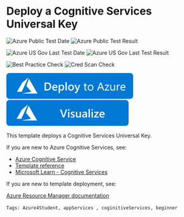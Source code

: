 # Deploy a Cognitive Services Universal Key

![Azure Public Test Date](https://azurequickstartsservice.blob.core.windows.net/badges/101-cognitive-services-universalkey/PublicLastTestDate.svg)
![Azure Public Test Result](https://azurequickstartsservice.blob.core.windows.net/badges/101-cognitive-services-universalkey/PublicDeployment.svg)

![Azure US Gov Last Test Date](https://azurequickstartsservice.blob.core.windows.net/badges/101-cognitive-services-universalkey/FairfaxLastTestDate.svg)
![Azure US Gov Last Test Result](https://azurequickstartsservice.blob.core.windows.net/badges/101-cognitive-services-universalkey/FairfaxDeployment.svg)

![Best Practice Check](https://azurequickstartsservice.blob.core.windows.net/badges/101-cognitive-services-universalkey/BestPracticeResult.svg)
![Cred Scan Check](https://azurequickstartsservice.blob.core.windows.net/badges/101-cognitive-services-universalkey/CredScanResult.svg)

[![Deploy To Azure](https://raw.githubusercontent.com/Azure/azure-quickstart-templates/master/1-CONTRIBUTION-GUIDE/images/deploytoazure.svg?sanitize=true)]("https://portal.azure.com/#create/Microsoft.Template/uri/https%3A%2F%2Fraw.githubusercontent.com%2FAzure%2Fazure-quickstart-templates%2Fmaster%2F101-cognitive-services-universalkey%2Fazuredeploy.json")  [![Visualize](https://raw.githubusercontent.com/Azure/azure-quickstart-templates/master/1-CONTRIBUTION-GUIDE/images/visualizebutton.svg?sanitize=true)]("http://armviz.io/#/?load=https%3A%2F%2Fraw.githubusercontent.com%2FAzure%2Fazure-quickstart-templates%2Fmaster%2F101-cognitive-services-universalkey%2Fazuredeploy.json")
    


    


This template deploys a Cognitive Services Universal Key.

If you are new to Azure Cognitive Services, see:

- [Azure Cognitive Service](https://docs.microsoft.com/azure/cognitive-services/)
- [Template reference](https://docs.microsoft.com/azure/templates/microsoft.cognitiveservices/2017-04-18/accounts)
- [Microsoft Learn - Cognitive Services](https://docs.microsoft.com/learn/browse/?term=cognitive%20service)

If you are new to template deployment, see:

[Azure Resource Manager documentation](https://docs.microsoft.com/azure/azure-resource-manager/)

`Tags: Azure4Student, appServices , coginitiveServices, beginner`
